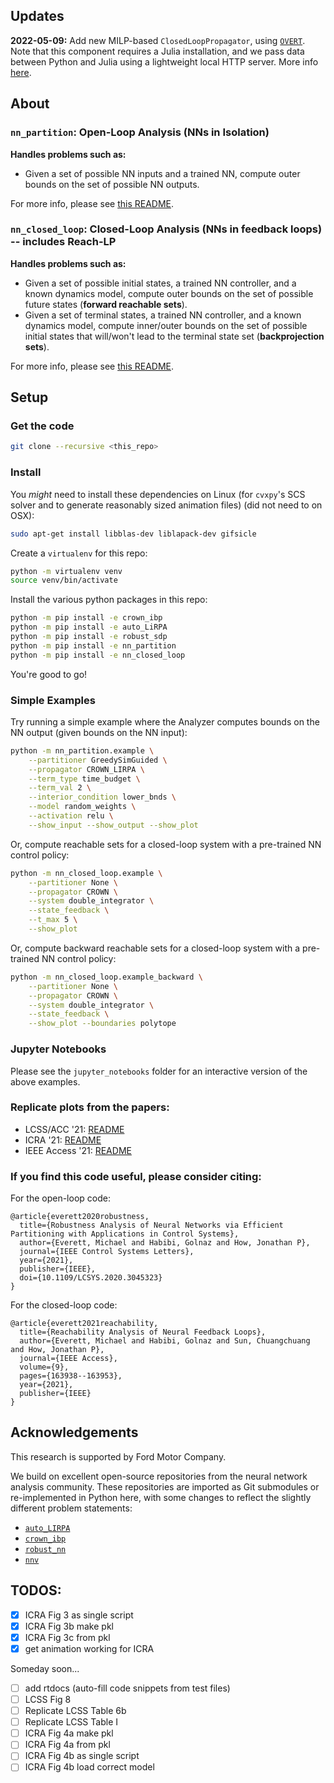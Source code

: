 ## Updates

**2022-05-09:** Add new MILP-based `ClosedLoopPropagator`, using [`OVERT`](https://github.com/sisl/OVERTVerify.jl). Note that this component requires a Julia installation, and we pass data between Python and Julia using a lightweight local HTTP server. More info [here](/docs/_static/other.md).

## About

### `nn_partition`: Open-Loop Analysis (NNs in Isolation)

**Handles problems such as:**
- Given a set of possible NN inputs and a trained NN, compute outer bounds on the set of possible NN outputs.

For more info, please see [this README](/docs/_static/access21/access21.md).

### `nn_closed_loop`: Closed-Loop Analysis (NNs in feedback loops) -- includes Reach-LP

**Handles problems such as:**
- Given a set of possible initial states, a trained NN controller, and a known dynamics model, compute outer bounds on the set of possible future states (**forward reachable sets**).
- Given a set of terminal states, a trained NN controller, and a known dynamics model, compute inner/outer bounds on the set of possible initial states that will/won't lead to the terminal state set (**backprojection sets**).

For more info, please see [this README](/docs/_static/access21/access21.md).

## Setup

### Get the code

```bash
git clone --recursive <this_repo>
```

### Install

You *might* need to install these dependencies on Linux (for `cvxpy`'s SCS solver and to generate reasonably sized animation files) (did not need to on OSX):
```bash
sudo apt-get install libblas-dev liblapack-dev gifsicle
```

Create a `virtualenv` for this repo:
```bash
python -m virtualenv venv
source venv/bin/activate
```

Install the various python packages in this repo:
```bash
python -m pip install -e crown_ibp 
python -m pip install -e auto_LiRPA
python -m pip install -e robust_sdp
python -m pip install -e nn_partition
python -m pip install -e nn_closed_loop
```

You're good to go!

### Simple Examples

Try running a simple example where the Analyzer computes bounds on the NN output (given bounds on the NN input):
```bash
python -m nn_partition.example \
	--partitioner GreedySimGuided \
	--propagator CROWN_LIRPA \
	--term_type time_budget \
	--term_val 2 \
	--interior_condition lower_bnds \
	--model random_weights \
	--activation relu \
	--show_input --show_output --show_plot
```

Or, compute reachable sets for a closed-loop system with a pre-trained NN control policy:
```bash
python -m nn_closed_loop.example \
	--partitioner None \
	--propagator CROWN \
	--system double_integrator \
	--state_feedback \
	--t_max 5 \
	--show_plot
```

Or, compute backward reachable sets for a closed-loop system with a pre-trained NN control policy:
```bash
python -m nn_closed_loop.example_backward \
	--partitioner None \
	--propagator CROWN \
	--system double_integrator \
	--state_feedback \
	--show_plot --boundaries polytope
```

### Jupyter Notebooks

Please see the `jupyter_notebooks` folder for an interactive version of the above examples.

### Replicate plots from the papers:

* LCSS/ACC '21: [README](/docs/_static/lcss21/lcss21.md)
* ICRA '21: [README](/docs/_static/icra21/icra21.md)
* IEEE Access '21: [README](/docs/_static/access21/access21.md)

### If you find this code useful, please consider citing:

For the open-loop code:
```
@article{everett2020robustness,
  title={Robustness Analysis of Neural Networks via Efficient Partitioning with Applications in Control Systems},
  author={Everett, Michael and Habibi, Golnaz and How, Jonathan P},
  journal={IEEE Control Systems Letters},
  year={2021},
  publisher={IEEE},
  doi={10.1109/LCSYS.2020.3045323}
}
```

For the closed-loop code:
```
@article{everett2021reachability,
  title={Reachability Analysis of Neural Feedback Loops},
  author={Everett, Michael and Habibi, Golnaz and Sun, Chuangchuang and How, Jonathan P},
  journal={IEEE Access},
  volume={9},
  pages={163938--163953},
  year={2021},
  publisher={IEEE}
}
```

## Acknowledgements

This research is supported by Ford Motor Company.

We build on excellent open-source repositories from the neural network analysis community. These repositories are imported as Git submodules or re-implemented in Python here, with some changes to reflect the slightly different problem statements:
* [`auto_LIRPA`](https://github.com/KaidiXu/auto_LiRPA)
* [`crown_ibp`](https://github.com/huanzhang12/CROWN-IBP)
* [`robust_nn`](https://github.com/arobey1/RobustNN)
* [`nnv`](https://github.com/verivital/nnv)


## TODOS:

- [x] ICRA Fig 3 as single script
- [x] ICRA Fig 3b make pkl
- [x] ICRA Fig 3c from pkl
- [x] get animation working for ICRA

Someday soon...
- [ ] add rtdocs (auto-fill code snippets from test files)
- [ ] LCSS Fig 8
- [ ] Replicate LCSS Table 6b
- [ ] Replicate LCSS Table I
- [ ] ICRA Fig 4a make pkl
- [ ] ICRA Fig 4a from pkl
- [ ] ICRA Fig 4b as single script
- [ ] ICRA Fig 4b load correct model